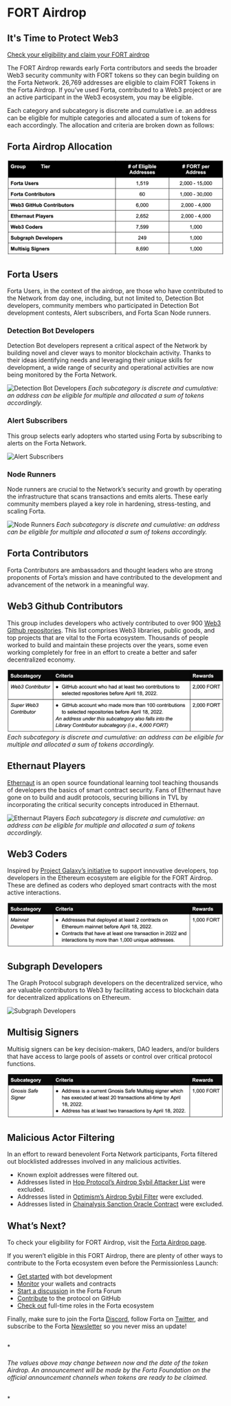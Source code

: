 # FORT Airdrop

<h2>It's Time to Protect Web3</h2>

[Check your eligibility and claim your FORT airdrop](https://airdrop.forta.network)

The FORT Airdrop rewards early Forta contributors and seeds the broader Web3 security community with FORT tokens so they can begin building on the Forta Network. 26,769 addresses are eligible to claim FORT Tokens in the Forta Airdrop. If you’ve used Forta, contributed to a Web3 project or are an active participant in the Web3 ecosystem, you may be eligible.

Each category and subcategory is discrete and cumulative i.e. an address can be eligible for multiple categories and allocated a sum of tokens for each accordingly. The allocation and criteria are broken down as follows:

## Forta Airdrop Allocation

![Forta Airdrop Allocation](airdrop-table1.png)

## Forta Users

Forta Users, in the context of the airdrop, are those who have contributed to the Network from day one, including, but not limited to, Detection Bot developers, community members who participated in Detection Bot development contests, Alert subscribers, and Forta Scan Node runners.

### Detection Bot Developers

Detection Bot developers represent a critical aspect of the Network by building novel and clever ways to monitor blockchain activity. Thanks to their ideas identifying needs and leveraging their unique skills for development, a wide range of security and operational activities are now being monitored by the Forta Network.

![Detection Bot Developers](airdrop-table2.png)
*Each subcategory is discrete and cumulative: an address can be eligible for multiple and allocated a sum of tokens accordingly.*

### Alert Subscribers

This group selects early adopters who started using Forta by subscribing to alerts on the Forta Network.

![Alert Subscribers](airdrop-table3.png)

### Node Runners

Node runners are crucial to the Network’s security and growth by operating the infrastructure that scans transactions and emits alerts. These early community members played a key role in hardening, stress-testing, and scaling Forta.

![Node Runners](airdrop-table4.png)
*Each subcategory is discrete and cumulative: an address can be eligible for multiple and allocated a sum of tokens accordingly.*

## Forta Contributors

Forta Contributors are ambassadors and thought leaders who are strong proponents of Forta’s mission and have contributed to the development and advancement of the network in a meaningful way.

## Web3 Github Contributors

This group includes developers who actively contributed to over 900 [Web3 Github repositories](https://docs.google.com/spreadsheets/d/1VgLQIiceycJf0i6gofPTWi05UCfJJ4PURBEvkSCLG-E/edit?usp=sharing). This list comprises Web3 libraries, public goods, and top projects that are vital to the Forta ecosystem. Thousands of people worked to build and maintain these projects over the years, some even working completely for free in an effort to create a better and safer decentralized economy.

![Web3 Github Contributors](airdrop-table6.png)
*Each subcategory is discrete and cumulative: an address can be eligible for multiple and allocated a sum of tokens accordingly.*

## Ethernaut Players

[Ethernaut](https://ethernaut.openzeppelin.com) is an open source foundational learning tool teaching thousands of developers the basics of smart contract security. Fans of Ethernaut have gone on to build and audit protocols, securing billions in TVL by incorporating the critical security concepts introduced in Ethernaut.

![Ethernaut Players](airdrop-table7.png)
*Each subcategory is discrete and cumulative: an address can be eligible for multiple and allocated a sum of tokens accordingly.*

## Web3 Coders

Inspired by [Project Galaxy’s initiative](https://blog.galaxy.eco/project-galaxy-announces-shadowy-super-coder-nft-pack-with-300-million-worth-of-perks-c5cb9ea2d18a) to support innovative developers, top developers in the Ethereum ecosystem are eligible for the FORT Airdrop. These are defined as coders who deployed smart contracts with the most active interactions.

![Mainnet Developers](airdrop-table5.png)

## Subgraph Developers

The Graph Protocol subgraph developers on the decentralized service, who are valuable contributors to Web3 by facilitating access to blockchain data for decentralized applications on Ethereum.

![Subgraph Developers](airdrop-table8.png)

## Multisig Signers

Multisig signers can be key decision-makers, DAO leaders, and/or builders that have access to large pools of assets or control over critical protocol functions.

![Multisig Signers](airdrop-table9.png)

## Malicious Actor Filtering

In an effort to reward benevolent Forta Network participants, Forta filtered out blocklisted addresses involved in any malicious activities.

- Known exploit addresses were filtered out.
- Addresses listed in [Hop Protocol’s Airdrop Sybil Attacker List](https://github.com/hop-protocol/hop-airdrop/blob/master/src/data/eliminatedSybilAttackers.csv) were excluded.
- Addresses listed in [Optimism’s Airdrop Sybil Filter](https://docs.google.com/spreadsheets/d/1kUAt-vrkID0yBkic72djWRxdliK8W_5rBGxq6-Iv3cg/edit#gid=822397105) were excluded.
- Addresses listed in [Chainalysis Sanction Oracle Contract](https://go.chainalysis.com/chainalysis-oracle-docs.html) were excluded.

## What’s Next?

To check your eligibility for FORT Airdrop, visit the [Forta Airdrop page](https://airdrop.forta.network).

If you weren’t eligible in this FORT Airdrop, there are plenty of other ways to contribute to the Forta ecosystem even before the Permissionless Launch:

- [Get started](https://forta.org/developers/) with bot development
- [Monitor](https://app.forta.network/) your wallets and contracts
- [Start a discussion](https://gov.forta.network/) in the Forta Forum
- [Contribute](https://github.com/forta-network) to the protocol on GitHub
- [Check out](https://boards.greenhouse.io/forta) full-time roles in the Forta ecosystem

Finally, make sure to join the Forta [Discord](https://discord.gg/KACdTEutQq), follow Forta on [Twitter](https://twitter.com/fortanetwork), and subscribe to the Forta [Newsletter](https://forta.substack.com/) so you never miss an update!

<br>
*<h6>The values above may change between now and the date of the token Airdrop. An announcement will be made by the Forta Foundation on the official announcement channels when tokens are ready to be claimed.</h6>*
